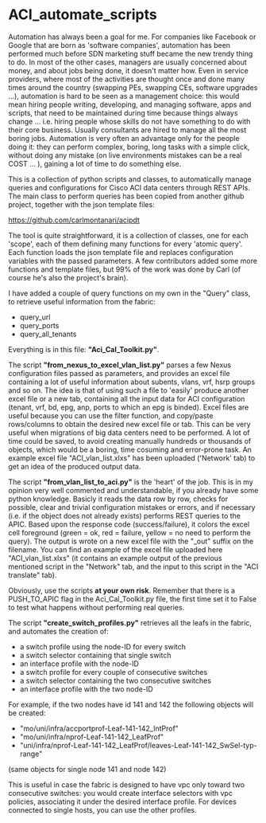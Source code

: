 # ACI_automate_scripts

Automation has always been a goal for me. For companies like Facebook or Google that are born as 'software companies', automation has been performed much before SDN marketing stuff became the new trendy thing to do. In most of the other cases, managers are usually concerned about money, and about jobs being done, it doesn't matter how. Even in service providers, where most of the activities are thought once and done many times around the country (swapping PEs, swapping CEs, software upgrades ...), automation is hard to be seen as a management choice: this would mean hiring people writing, developing, and managing software, apps and scripts, that need to be maintained during time because things always change ... i.e. hiring people whose skills do not have something to do with their core business. Usually consultants are hired to manage all the most boring jobs.
Automation is very often an advantage only for the people doing it: they can perform complex, boring, long tasks with a simple click, without doing any mistake (on live environments mistakes can be a real COST ... ), gaining a lot of time to do something else.

This is a collection of python scripts and classes, to automatically manage queries and configurations
for Cisco ACI data centers through REST APIs. The main class to perform queries has been copied from another
github project, together with the json template files:

https://github.com/carlmontanari/acipdt

The tool is quite straightforward, it is a collection of classes, one for each 'scope', each of them defining many functions for every 'atomic query'. Each function loads the json template file and replaces configuration variables with the passed parameters. A few contributors added some more functions and template files, but 99% of the work was done by Carl (of course he's also the project's brain).

I have added a couple of query functions on my own in the "Query" class, to retrieve useful information from the fabric:
- query_url
- query_ports
- query_all_tenants

Everything is in this file:
<B>"Aci_Cal_Toolkit.py"</B>.

The script <B>"from_nexus_to_excel_vlan_list.py"</B> parses a few Nexus configuration files passed as parameters, and provides an excel file containing a lot of useful information about subents, vlans, vrf, hsrp groups and so on. The idea is that of using such a file to 'easily' produce another excel file or a new tab, containing all the input data for ACI configuration (tenant, vrf, bd, epg, anp, ports to which an epg is binded). Excel files are useful because you can use the filter function, and copy/paste rows/columns to obtain the desired new excel file or tab. This can be very useful when migrations of big data centers need to be performed. A lot of time could be saved, to avoid creating manually hundreds or thousands of objects, which would be a boring, time cosuming and error-prone task. An example excel file "ACI_vlan_list.xlxs" has been uploaded ('Network' tab) to get an idea of the produced output data.

The script <B>"from_vlan_list_to_aci.py"</B> is the 'heart' of the job. This is in my opinion very well commented and understandable, if you already have some python knowledge. Basicly it reads the data row by row, checks for possible, clear and trivial configuration mistakes or errors, and if necessary (i.e. if the object does not already exists) performs REST queries to the APIC. Based upon the response code (success/failure), it colors the excel cell foreground (green = ok, red = failure, yellow = no need to perform the query). The output is wrote on a new excel file with the "_out" suffix on the filename. You can find an example of the excel file uploaded here "ACI_vlan_list.xlxs" (it contains an example output of the previous mentioned script in the "Network" tab, and the input to this script in the "ACI translate" tab).

Obviously, use the scripts <B>at your own risk</B>. Remember that there is a PUSH_TO_APIC flag in the Aci_Cal_Toolkit.py file, the first time set it to False to test what happens without performing real queries.

The script <B>"create_switch_profiles.py"</B> retrieves all the leafs in the fabric, and automates the creation of:
- a switch profile using the node-ID for every switch
- a switch selector containing that single switch
- an interface profile with the node-ID
- a switch profile for every couple of consecutive switches
- a switch selector containing the two consecutive switches
- an interface profile with the two node-ID

For example, if the two nodes have id 141 and 142 the following objects will be created:

- "mo/uni/infra/accportprof-Leaf-141-142_IntProf"
- "mo/uni/infra/nprof-Leaf-141-142_LeafProf"
- "uni/infra/nprof-Leaf-141-142_LeafProf/leaves-Leaf-141-142_SwSel-typ-range"

(same objects for single node 141 and node 142)

This is useful in case the fabric is designed to have vpc only toward two consecutive switches: you would create interface selectors with vpc policies, associating it under the desired interface profile. For devices connected to single hosts, you can use the other profiles.
